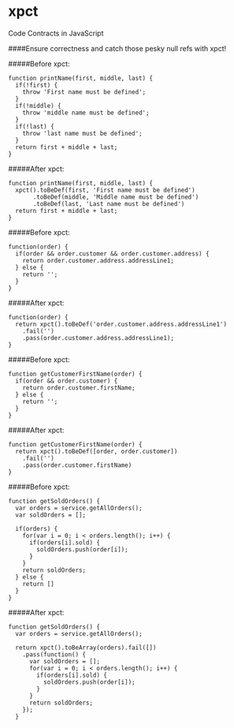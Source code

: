 xpct
===

Code Contracts in JavaScript

####Ensure correctness and catch those pesky null refs with xpct!

#####Before xpct:

    function printName(first, middle, last) {
      if(!first) {
        throw 'First name must be defined';
      }
      if(!middle) {
        throw 'middle name must be defined';
      }
      if(!last) {
        throw 'last name must be defined';
      }
      return first + middle + last;
    }
    
#####After xpct:

    function printName(first, middle, last) {
      xpct().toBeDef(first, 'First name must be defined')
           .toBeDef(middle, 'Middle name must be defined')
           .toBeDef(last, 'Last name must be defined')
      return first + middle + last;
    }

#####Before xpct:

    function(order) {
      if(order && order.customer && order.customer.address) {
        return order.customer.address.addressLine1;
      } else {
        return '';
      }
    }
    
#####After xpct:

    function(order) {
      return xpct().toBeDef('order.customer.address.addressLine1')
        .fail('')
        .pass(order.customer.address.addressLine1);
    }

#####Before xpct:

    function getCustomerFirstName(order) {
      if(order && order.customer) {
        return order.customer.firstName;
      } else {
        return '';
      }
    }
    
#####After xpct:

    function getCustomerFirstName(order) {
      return xpct().toBeDef([order, order.customer])
        .fail('')
        .pass(order.customer.firstName)
    }
      
#####Before xpct:

    function getSoldOrders() {
      var orders = service.getAllOrders();
      var soldOrders = [];
      
      if(orders) {
        for(var i = 0; i < orders.length(); i++) {
          if(orders[i].sold) {
            soldOrders.push(order[i]);
          }
        }
        return soldOrders;
      } else {
        return []
      }
    }
    
#####After xpct:

    function getSoldOrders() {
      var orders = service.getAllOrders();
     
      return xpct().toBeArray(orders).fail([])
        .pass(function() {
          var soldOrders = [];
          for(var i = 0; i < orders.length(); i++) {
            if(orders[i].sold) {
              soldOrders.push(order[i]);
            }
          }
          return soldOrders;
        });
      }
      
